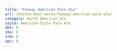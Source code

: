 ```yaml
---
title: "Fenway American Pale Ale"
url: /boston-beer-works/fenway-american-pale-ale/
category: North American Ale
style: American-Style Pale Ale
abv: 0
ibu: 0
srm: 0
upc: 0
---
```


